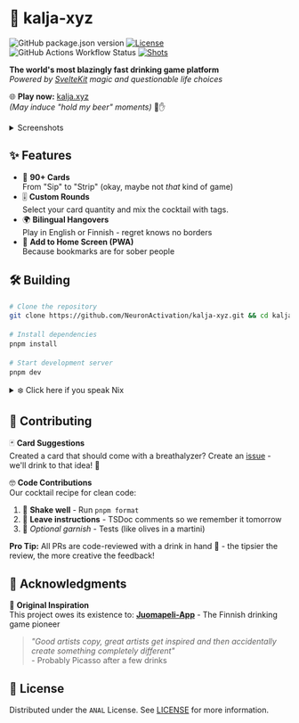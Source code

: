 # 🍻 kalja-xyz
![GitHub package.json version](https://img.shields.io/github/package-json/v/NeuronActivation/kalja-xyz) [![License](https://img.shields.io/badge/license-ANAL-blue)](../LICENSE) ![GitHub Actions Workflow Status](https://img.shields.io/github/actions/workflow/status/NeuronActivation/kalja-xyz/deploy.yml) [![Shots](https://img.shields.io/badge/shots%20taken-∞-40E0D0)](https://kalja.xyz)

**The world's most blazingly fast drinking game platform**  
*Powered by [SvelteKit](https://svelte.dev/docs/kit/introduction) magic and questionable life choices*

🌐 **Play now:** [kalja.xyz](https://kalja.xyz)  
*(May induce "hold my beer" moments)* 🍺✋

<details>
<summary>Screenshots</summary>
<br>
<b>Start</b>
<img src="images/start.png" width="800" alt="Start screenshot"> 

<b>Lobby</b>
<img src="images/lobby.png" width="800" alt="Lobby screenshot"> 

<b>Start</b>
<img src="images/gameplay.png" width="800" alt="Gameplay screenshot"> 
</details>


## ✨ Features
- 🍻 **90+ Cards**  
From "Sip" to "Strip" (okay, maybe not *that* kind of game)
- 🎚️ **Custom Rounds**  
Select your card quantity and mix the cocktail with tags.
- 🌍 **Bilingual Hangovers**  
Play in English or Finnish - regret knows no borders
- 📲 **Add to Home Screen (PWA)**  
Because bookmarks are for sober people


## 🛠️ Building
```bash
# Clone the repository
git clone https://github.com/NeuronActivation/kalja-xyz.git && cd kalja-xyz

# Install dependencies 
pnpm install

# Start development server
pnpm dev

```

<details>
<summary>❄️ Click here if you speak Nix</summary>
For those who like their toolchain like their vodka - pure and reproducible:

```bash
nix develop
```
</details>

## 🤝 Contributing

🃏 **Card Suggestions**  
Created a card that should come with a breathalyzer? Create an [issue](https://github.com/NeuronActivation/kalja-xyz/issues/new?template=card-suggestion.yml) - we'll drink to that idea! 🍻

🤓 **Code Contributions**  
Our cocktail recipe for clean code:
1. 🍹 **Shake well** - Run `pnpm format`
2. 📜 **Leave instructions** - TSDoc comments so we remember it tomorrow
3. 🧪 *Optional garnish* - Tests (like olives in a martini)


**Pro Tip:** All PRs are code-reviewed with a drink in hand 🥃 - the tipsier the review, the more creative the feedback!

## 🙏 Acknowledgments
🍻 **Original Inspiration**  
This project owes its existence to:
[**Juomapeli-App**](https://github.com/Santerhy/Juomapeli-App) - The Finnish drinking game pioneer

> *"Good artists copy, great artists get inspired and then accidentally create something completely different"*  
\- Probably Picasso after a few drinks

## 📜 License

Distributed under the `ANAL` License. See [LICENSE](../LICENSE) for more information.

